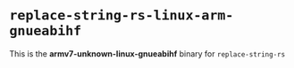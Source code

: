 # `replace-string-rs-linux-arm-gnueabihf`

This is the **armv7-unknown-linux-gnueabihf** binary for `replace-string-rs`
